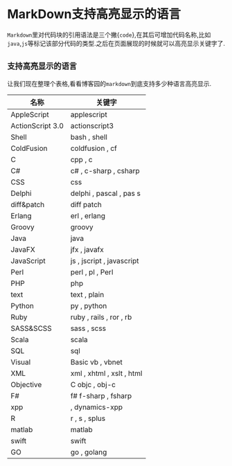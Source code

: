 # MarkDown支持高亮显示的语言
`Markdown`里对代码块的引用语法是三个撇{```code```},在其后可增加代码名称,比如`java`,`js`等标记该部分代码的类型.之后在页面展现的时候就可以高亮显示关键字了.         

## `支持高亮显示的语言`
让我们现在整理个表格,看看博客园的`markdown`到底支持多少种语言高亮显示.        

|名称|	关键字|
|----|-----|
|AppleScript|	applescript	|
|ActionScript 3.0| 	actionscript3  |
|Shell|	bash , shell	 |
|ColdFusion|	coldfusion , cf	 |
|C|	cpp , c	 |
|C#	|c# , c-sharp , csharp |
|CSS|	css	 |
|Delphi|	delphi , pascal , pas	s |
|diff&patch|	diff patch	 |
|Erlang|	erl , erlang	| 
|Groovy	|groovy	 |
|Java|	java	 
|JavaFX|	jfx , javafx	 |
|JavaScript|	js , jscript , javascript	 |
|Perl|	perl , pl , Perl	 |
|PHP|	php	 	|
|text	|text , plain	 |
|Python|	py , python	 |
|Ruby|	ruby , rails , ror , rb	 |
|SASS&SCSS|	sass , scss	 |
|Scala|	scala	 |
|SQL	|sql	 	|
|Visual |Basic	vb , vbnet	 |
|XML	|xml , xhtml , xslt , html	 |
|Objective| C	objc , obj-c	 |
|F#	|f# f-sharp , fsharp	 |
|xpp |, dynamics-xpp	 |
|R	|r , s , splus |
|matlab|	matlab	 |
|swift|	swift	 |
|GO	|go , golang	|